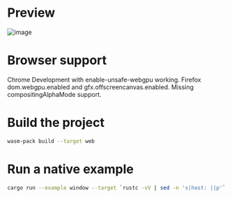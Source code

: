 # Preview

![image](https://user-images.githubusercontent.com/581407/189522082-0e56db05-731c-4df7-b49e-d6e7e932ba4e.png)

# Browser support

Chrome Development with enable-unsafe-webgpu working.
Firefox dom.webgpu.enabled and gfx.offscreencanvas.enabled. Missing compositingAlphaMode support.

# Build the project

```sh
wasm-pack build --target web
```

# Run a native example

```sh
cargo run --example window --target `rustc -vV | sed -n 's|host: ||p'`
```

